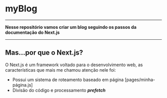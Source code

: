 <img src="/images/github/logo-nextjs.png" alt="">
<h1>myBlog</h1>
<hr>
<p><strong>Nesse repositório vamos criar um blog seguindo os passos da documentação do Next.js</strong></p>
<hr>
<h2>Mas...por que o Next.js?</h2>
<p>O Next.js é um framework voltado para o desenvolvimento web, as características que mais me chamou atenção nele foi: </p>
<ul>
  <li>Possui um sistema de roteamento baseado em página [pages/minha-página.js]</li>
  <li>Divisão do código e processamento <strong><i>prefetch</i></strong></li>
</ul>